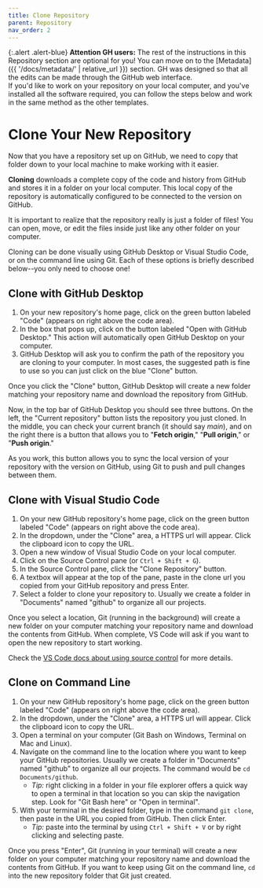 ```yaml
---
title: Clone Repository
parent: Repository
nav_order: 2
---
```


{:.alert .alert-blue}
**Attention GH users:** The rest of the instructions in this Repository section are optional for you!
You can move on to the [Metadata]({{ '/docs/metadata/' | relative_url }}) section. 
GH was designed so that all the edits can be made through the GitHub web interface. <br>
If you'd like to work on your repository on your local computer, and you've installed all the software required, you can follow the steps below and work in the same method as the other templates.

# Clone Your New Repository

Now that you have a repository set up on GitHub, we need to copy that folder down to your local machine to make working with it easier.

**Cloning** downloads a complete copy of the code and history from GitHub and stores it in a folder on your local computer.
This local copy of the repository is automatically configured to be connected to the version on GitHub.

It is important to realize that the repository really is just a folder of files!
You can open, move, or edit the files inside just like any other folder on your computer.

Cloning can be done visually using GitHub Desktop or Visual Studio Code, or on the command line using Git.
Each of these options is briefly described below--you only need to choose one!

## Clone with GitHub Desktop

1. On your new repository's home page, click on the green button labeled "Code" (appears on right above the code area).
2. In the box that pops up, click on the button labeled "Open with GitHub Desktop." This action will automatically open GitHub Desktop on your computer.
3. GitHub Desktop will ask you to confirm the path of the repository you are cloning to your computer. In most cases, the suggested path is fine to use so you can just click on the blue "Clone" button.

Once you click the "Clone" button, GitHub Desktop will create a new folder matching your repository name and download the repository from GitHub.

Now, in the top bar of GitHub Desktop you should see three buttons. 
On the left, the "Current repository" button lists the repository you just cloned. 
In the middle, you can check your current branch (it should say *main*), and on the right there is a button that allows you to "**Fetch origin**," "**Pull origin**," or "**Push origin**."

As you work, this button allows you to sync the local version of your repository with the version on GitHub, using Git to push and pull changes between them.

## Clone with Visual Studio Code

1. On your new GitHub repository's home page, click on the green button labeled "Code" (appears on right above the code area).
2. In the dropdown, under the "Clone" area, a HTTPS url will appear. Click the clipboard icon to copy the URL.
3. Open a new window of Visual Studio Code on your local computer.
4. Click on the Source Control pane (or `Ctrl + Shift + G`).
5. In the Source Control pane, click the "Clone Repository" button.
6. A textbox will appear at the top of the pane, paste in the clone url you copied from your GitHub repository and press Enter.
7. Select a folder to clone your repository to. Usually we create a folder in "Documents" named "github" to organize all our projects.

Once you select a location, Git (running in the background) will create a new folder on your computer matching your repository name and download the contents from GitHub.
When complete, VS Code will ask if you want to open the new repository to start working.

Check the [VS Code docs about using source control](https://code.visualstudio.com/docs/sourcecontrol/overview) for more details. 

## Clone on Command Line

1. On your new GitHub repository's home page, click on the green button labeled "Code" (appears on right above the code area).
2. In the dropdown, under the "Clone" area, a HTTPS url will appear. Click the clipboard icon to copy the URL.
3. Open a terminal on your computer (Git Bash on Windows, Terminal on Mac and Linux).
4. Navigate on the command line to the location where you want to keep your GitHub repositories. Usually we create a folder in "Documents" named "github" to organize all our projects. The command would be `cd Documents/github`. 
    - *Tip:* right clicking in a folder in your file explorer offers a quick way to open a terminal in that location so you can skip the navigation step. Look for "Git Bash here" or "Open in terminal".
5. With your terminal in the desired folder, type in the command `git clone`, then paste in the URL you copied from GitHub. Then click Enter.
    - *Tip:* paste into the terminal by using `Ctrl + Shift + V` or by right clicking and selecting paste.

Once you press "Enter", Git (running in your terminal) will create a new folder on your computer matching your repository name and download the contents from GitHub.
If you want to keep using Git on the command line, `cd` into the new repository folder that Git just created.
